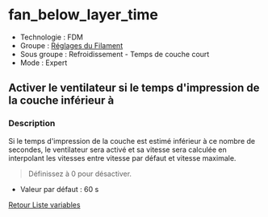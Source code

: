 # fan_below_layer_time

* Technologie : FDM
* Groupe : [Réglages du Filament](../filament_settings/filament_settings.md)
* Sous groupe : Refroidissement - Temps de couche court 
* Mode : Expert

## Activer le ventilateur si le temps d'impression de la couche inférieur à

### Description

Si le temps d'impression de la couche est estimé inférieur à ce nombre de secondes, le ventilateur sera activé et sa vitesse sera calculée en interpolant les vitesses entre vitesse par défaut et vitesse maximale.

> Définissez à 0 pour désactiver.

* Valeur par défaut :  60 s

[Retour Liste variables](variable_list.md)